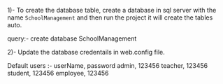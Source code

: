 1)- To create the database table, create a database in sql server with the name `SchoolManagement` and then run the project it will create the tables auto.

query:- create database SchoolManagement

2)- Update the database credentails in web.config file.


Default users :- 
userName, password
admin, 123456
teacher, 123456
student, 123456
employee, 123456

